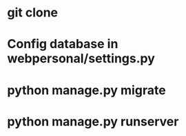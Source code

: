 # git clone
# Config database in webpersonal/settings.py
# python manage.py migrate
# python manage.py runserver
